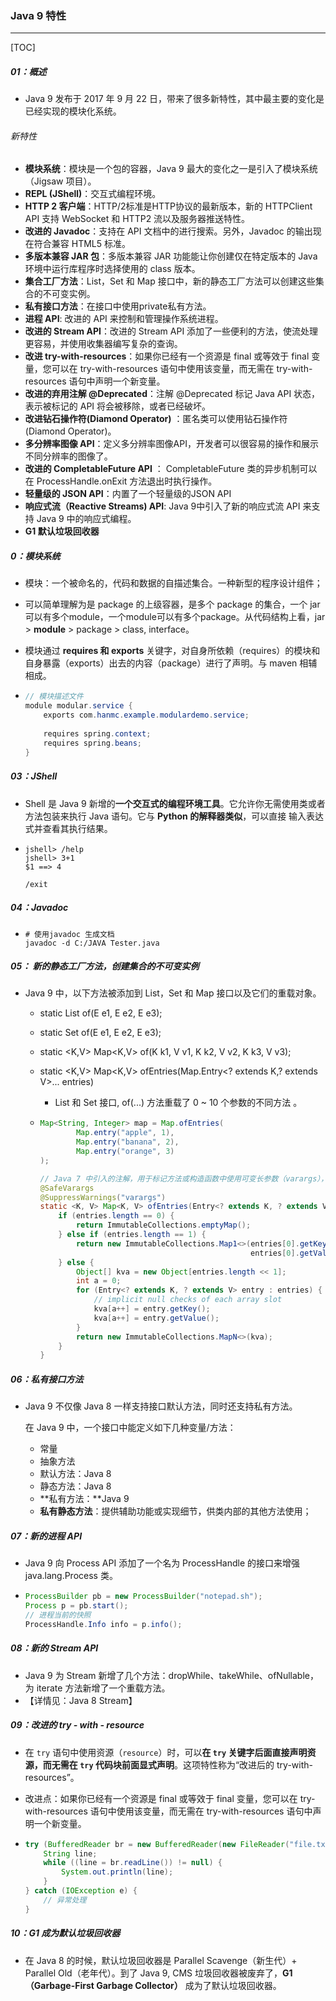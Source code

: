 ### Java 9 特性

------

[TOC]

##### 01：概述

- Java 9 发布于 2017 年 9 月 22 日，带来了很多新特性，其中最主要的变化是已经实现的模块化系统。

###### 新特性

- **模块系统**：模块是一个包的容器，Java 9 最大的变化之一是引入了模块系统（Jigsaw 项目）。
- **REPL (JShell)**：交互式编程环境。
- **HTTP 2 客户端**：HTTP/2标准是HTTP协议的最新版本，新的 HTTPClient API 支持 WebSocket 和 HTTP2 流以及服务器推送特性。
- **改进的 Javadoc**：支持在 API 文档中的进行搜索。另外，Javadoc 的输出现在符合兼容 HTML5 标准。
- **多版本兼容 JAR 包**：多版本兼容 JAR 功能能让你创建仅在特定版本的 Java 环境中运行库程序时选择使用的 class 版本。
- **集合工厂方法**：List，Set 和 Map 接口中，新的静态工厂方法可以创建这些集合的不可变实例。
- **私有接口方法**：在接口中使用private私有方法。
- **进程 API**: 改进的 API 来控制和管理操作系统进程。
- **改进的 Stream API**：改进的 Stream API 添加了一些便利的方法，使流处理更容易，并使用收集器编写复杂的查询。
- **改进 try-with-resources**：如果你已经有一个资源是 final 或等效于 final 变量，您可以在 try-with-resources 语句中使用该变量，而无需在 try-with-resources 语句中声明一个新变量。
- **改进的弃用注解 @Deprecated**：注解 @Deprecated 标记 Java API 状态，表示被标记的 API 将会被移除，或者已经破坏。
- **改进钻石操作符(Diamond Operator)** ：匿名类可以使用钻石操作符(Diamond Operator)。
- **多分辨率图像 API**：定义多分辨率图像API，开发者可以很容易的操作和展示不同分辨率的图像了。
- **改进的 CompletableFuture API** ： CompletableFuture 类的异步机制可以在 ProcessHandle.onExit 方法退出时执行操作。
- **轻量级的 JSON API**：内置了一个轻量级的JSON API
- **响应式流（Reactive Streams) API**: Java 9中引入了新的响应式流 API 来支持 Java 9 中的响应式编程。
- **G1 默认垃圾回收器**

##### 0：模块系统

- 模块：一个被命名的，代码和数据的自描述集合。一种新型的程序设计组件；

- 可以简单理解为是 package 的上级容器，是多个 package 的集合，一个 jar  可以有多个module，一个module可以有多个package。从代码结构上看，jar > **module** > package > class, interface。

- 模块通过 **requires 和 exports** 关键字，对自身所依赖（requires）的模块和自身暴露（exports）出去的内容（package）进行了声明。与 maven 相辅相成。

- ```java
  // 模块描述文件
  module modular.service {
      exports com.hanmc.example.modulardemo.service;
      
      requires spring.context;
      requires spring.beans;
  }
  ```

##### 03：JShell

- Shell 是 Java 9 新增的**一个交互式的编程环境工具**。它允许你无需使用类或者方法包装来执行 Java 语句。它与 **Python 的解释器类似**，可以直接 输入表达式并查看其执行结果。

- ```shell
  jshell> /help
  jshell> 3+1
  $1 ==> 4
  
  /exit
  ```

##### 04：Javadoc

- ```shell
  # 使用javadoc 生成文档
  javadoc -d C:/JAVA Tester.java
  ```

##### 05： 新的静态工厂方法，创建集合的不可变实例

- Java 9 中，以下方法被添加到 List，Set 和 Map 接口以及它们的重载对象。

  - static <E> List<E> of(E e1, E e2, E e3);

  - static <E> Set<E>  of(E e1, E e2, E e3);

  - static <K,V> Map<K,V> of(K k1, V v1, K k2, V v2, K k3, V v3);

  - static <K,V> Map<K,V> ofEntries(Map.Entry<? extends K,? extends V>... entries)

    - List 和 Set 接口, of(...) 方法重载了 0 ~ 10 个参数的不同方法 。

  - ```java
    Map<String, Integer> map = Map.ofEntries(
            Map.entry("apple", 1),
            Map.entry("banana", 2),
            Map.entry("orange", 3)
    );
    
    // Java 7 中引入的注解，用于标记方法或构造函数中使用可变长参数（varargs），以确保在编译时不会产生类型安全警告
    @SafeVarargs
    @SuppressWarnings("varargs")
    static <K, V> Map<K, V> ofEntries(Entry<? extends K, ? extends V>... entries) {
        if (entries.length == 0) {
            return ImmutableCollections.emptyMap();
        } else if (entries.length == 1) {
            return new ImmutableCollections.Map1<>(entries[0].getKey(),
                                                   entries[0].getValue());
        } else {
            Object[] kva = new Object[entries.length << 1];
            int a = 0;
            for (Entry<? extends K, ? extends V> entry : entries) {
                // implicit null checks of each array slot
                kva[a++] = entry.getKey();
                kva[a++] = entry.getValue();
            }
            return new ImmutableCollections.MapN<>(kva);
        }
    }
    ```

##### 06：私有接口方法

- Java 9 不仅像 Java 8 一样支持接口默认方法，同时还支持私有方法。

  在 Java 9 中，一个接口中能定义如下几种变量/方法：

  - 常量
  - 抽象方法
  - 默认方法：Java 8
  - 静态方法：Java 8
  - **私有方法：**Java 9
  - **私有静态方法**：提供辅助功能或实现细节，供类内部的其他方法使用；

##### 07：新的进程 API

- Java 9 向 Process API 添加了一个名为 ProcessHandle 的接口来增强 java.lang.Process 类。

- ```java
  ProcessBuilder pb = new ProcessBuilder("notepad.sh");
  Process p = pb.start();
  // 进程当前的快照
  ProcessHandle.Info info = p.info();
  ```

##### 08：新的 Stream API

- Java 9 为 Stream 新增了几个方法：dropWhile、takeWhile、ofNullable，为 iterate 方法新增了一个重载方法。
- 【详情见：Java 8 Stream】

##### 09：改进的 try - with - resource

- 在 `try` 语句中使用资源（`resource`）时，可以**在 `try` 关键字后面直接声明资源，而无需在 `try` 代码块前面显式声明**。这项特性称为“改进后的 try-with-resources”。

- 改进点：如果你已经有一个资源是 final 或等效于 final 变量，您可以在 try-with-resources 语句中使用该变量，而无需在 try-with-resources 语句中声明一个新变量。

- ```java
  try (BufferedReader br = new BufferedReader(new FileReader("file.txt"))) {
      String line;
      while ((line = br.readLine()) != null) {
          System.out.println(line);
      }
  } catch (IOException e) {
      // 异常处理
  }
  ```

##### 10：G1 成为默认垃圾回收器

- 在 Java 8 的时候，默认垃圾回收器是 Parallel Scavenge（新生代）+ Parallel Old（老年代）。到了 Java 9, CMS 垃圾回收器被废弃了，**G1（Garbage-First Garbage Collector）** 成为了默认垃圾回收器。